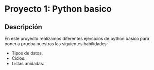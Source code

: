 # Proyecto 1: Python basico

## Descripción

En este proyecto realizamos diferentes ejercicios de python basico para poner a prueba nuestras las siguientes habilidades:

- Tipos de datos.
- Ciclos.
- Listas anidadas.


